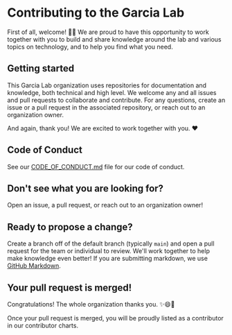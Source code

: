 # Contributing to the Garcia Lab

First of all, welcome! 👋🎉 We are proud to have this opportunity to work together with you to build and share knowledge around the lab and various topics on technology, and to help you find what you need.

## Getting started

This Garcia Lab organization uses repositories for documentation and knowledge, both technical and high level. We welcome any and all issues and pull requests to collaborate and contribute. For any questions, create an issue or a pull request in the associated repository, or reach out to an organization owner.

And again, thank you! We are excited to work together with you. ❤️

## Code of Conduct

See our [CODE_OF_CONDUCT.md](.github/CODE_OF_CONDUCT.md) file for our code of conduct.

## Don't see what you are looking for?

Open an issue, a pull request, or reach out to an organization owner!

## Ready to propose a change?

Create a branch off of the default branch (typically `main`) and open a pull request for the team or individual to review. We'll work together to help make knowledge even better! If you are submitting markdown, we use [GitHub Markdown](https://guides.github.com/features/mastering-markdown/).

## Your pull request is merged!

Congratulations! The whole organization thanks you. ✨😄🚀

Once your pull request is merged, you will be proudly listed as a contributor in our contributor charts. 
